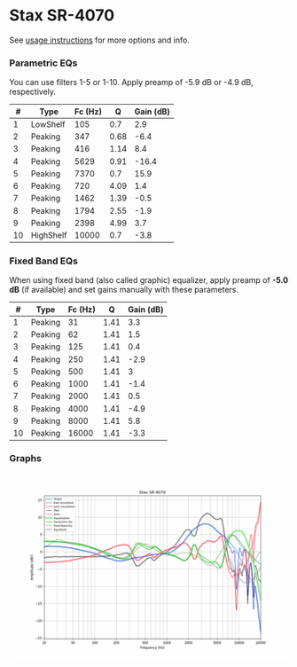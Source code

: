 # Stax SR-4070
See [usage instructions](https://github.com/jaakkopasanen/AutoEq#usage) for more options and info.

### Parametric EQs
You can use filters 1-5 or 1-10. Apply preamp of -5.9 dB or -4.9 dB, respectively.

|   # | Type      |   Fc (Hz) |    Q |   Gain (dB) |
|-----|-----------|-----------|------|-------------|
|   1 | LowShelf  |       105 | 0.7  |         2.9 |
|   2 | Peaking   |       347 | 0.68 |        -6.4 |
|   3 | Peaking   |       416 | 1.14 |         8.4 |
|   4 | Peaking   |      5629 | 0.91 |       -16.4 |
|   5 | Peaking   |      7370 | 0.7  |        15.9 |
|   6 | Peaking   |       720 | 4.09 |         1.4 |
|   7 | Peaking   |      1462 | 1.39 |        -0.5 |
|   8 | Peaking   |      1794 | 2.55 |        -1.9 |
|   9 | Peaking   |      2398 | 4.99 |         3.7 |
|  10 | HighShelf |     10000 | 0.7  |        -3.8 |

### Fixed Band EQs
When using fixed band (also called graphic) equalizer, apply preamp of **-5.0 dB** (if available) and set gains manually with these parameters.

|   # | Type    |   Fc (Hz) |    Q |   Gain (dB) |
|-----|---------|-----------|------|-------------|
|   1 | Peaking |        31 | 1.41 |         3.3 |
|   2 | Peaking |        62 | 1.41 |         1.5 |
|   3 | Peaking |       125 | 1.41 |         0.4 |
|   4 | Peaking |       250 | 1.41 |        -2.9 |
|   5 | Peaking |       500 | 1.41 |         3   |
|   6 | Peaking |      1000 | 1.41 |        -1.4 |
|   7 | Peaking |      2000 | 1.41 |         0.5 |
|   8 | Peaking |      4000 | 1.41 |        -4.9 |
|   9 | Peaking |      8000 | 1.41 |         5.8 |
|  10 | Peaking |     16000 | 1.41 |        -3.3 |

### Graphs
![](./Stax%20SR-4070.png)
